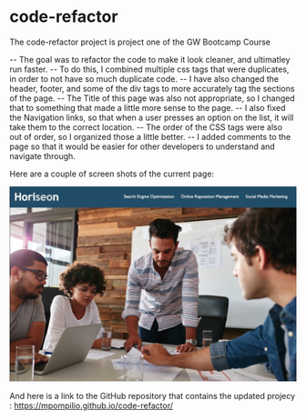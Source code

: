 # code-refactor
The code-refactor project is project one of the GW Bootcamp Course

-- The goal was to refactor the code to make it look cleaner, and ultimatley run faster. 
-- To do this, I combined multiple css tags that were duplicates, in order to not have so much duplicate code. 
-- I have also changed the header, footer, and some of the div tags to more accurately tag the sections of the page. 
-- The Title of this page was also not appropriate, so I changed that to something that made a little more sense to the page. 
-- I also fixed the Navigation links, so that when a user presses an option on the list, it will take them to the correct location. 
-- The order of the CSS tags were also out of order, so I organized those a little better. 
-- I added comments to the page so that it would be easier for other developers to understand and navigate through. 

Here are a couple of screen shots of the current page: 


![Screen Shot One](./assets/images/ScreenShot1.jpeg)

And here is a link to the GitHub repository that contains the updated projecy :  https://mpompilio.github.io/code-refactor/